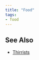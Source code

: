 ```yaml
---
title: "Food"
tags:
- food
---
```

## See Also
- [Thirrists](private/Z%20content.old/flora/2nd%20realm/oellidirh%20region/thirrists/thirrists.md)